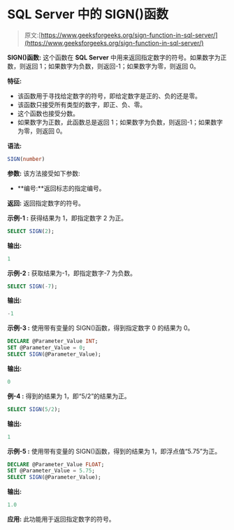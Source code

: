 # SQL Server 中的 SIGN()函数

> 原文:[https://www.geeksforgeeks.org/sign-function-in-sql-server/](https://www.geeksforgeeks.org/sign-function-in-sql-server/)

**SIGN()函数:**
这个函数在 **SQL Server** 中用来返回指定数字的符号。如果数字为正数，则返回 1；如果数字为负数，则返回-1；如果数字为零，则返回 0。

**特征:**

*   该函数用于寻找给定数字的符号，即给定数字是正的、负的还是零。
*   该函数只接受所有类型的数字，即正、负、零。
*   这个函数也接受分数。
*   如果数字为正数，此函数总是返回 1；如果数字为负数，则返回-1；如果数字为零，则返回 0。

**语法:**

```sql
SIGN(number)
```

**参数:**
该方法接受如下参数:

*   **编号:**返回标志的指定编号。

**返回:**
返回指定数字的符号。

**示例-1 :**
获得结果为 1，即指定数字 2 为正。

```sql
SELECT SIGN(2);
```

**输出:**

```sql
1
```

**示例-2 :**
获取结果为-1，即指定数字-7 为负数。

```sql
SELECT SIGN(-7);
```

**输出:**

```sql
-1
```

**示例-3 :**
使用带有变量的 SIGN()函数，得到指定数字 0 的结果为 0。

```sql
DECLARE @Parameter_Value INT;
SET @Parameter_Value = 0;
SELECT SIGN(@Parameter_Value);

```

**输出:**

```sql
0
```

**例-4 :**
得到的结果为 1，即“5/2”的结果为正。

```sql
SELECT SIGN(5/2);
```

**输出:**

```sql
1
```

**示例-5 :**
使用带有变量的 SIGN()函数，得到的结果为 1，即浮点值“5.75”为正。

```sql
DECLARE @Parameter_Value FLOAT;
SET @Parameter_Value = 5.75;
SELECT SIGN(@Parameter_Value);

```

**输出:**

```sql
1.0
```

**应用:**
此功能用于返回指定数字的符号。